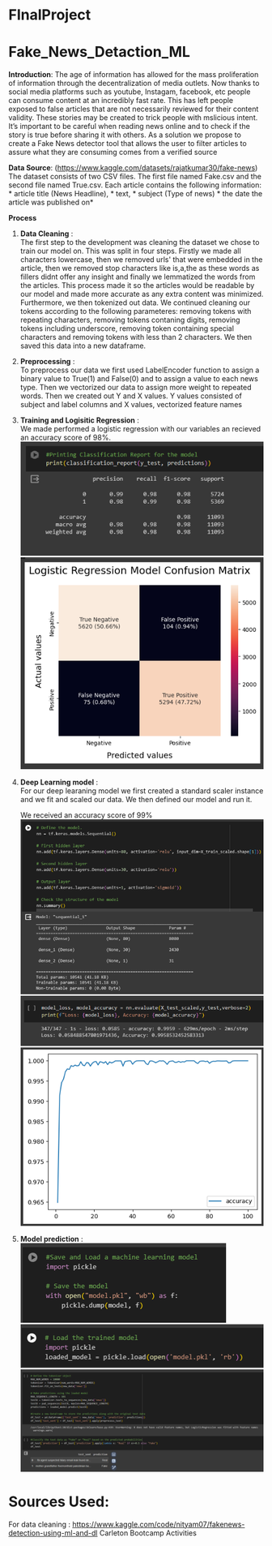 # FInalProject

# Fake_News_Detaction_ML

**Introduction**:
   The age of information has allowed for the mass proliferation of information through the decentralization of media outlets. Now thanks to social media platforms such as youtube, Instagam, facebook, etc people can consume content at an incredibly fast rate. This has left people exposed to false articles that are not necessarily reviewed for their content validity. These stories may be created to trick people with mslicious intent.  It’s important to be careful when reading news online and to check if the story is true before sharing it with others. As a solution we propose to create a Fake News detector tool that allows the user to filter articles to assure what they are consuming comes from a verified source

**Data Source**:
   (https://www.kaggle.com/datasets/rajatkumar30/fake-news)  
   The dataset consists of two CSV files. The first file named Fake.csv and the second file named True.csv. Each article contains the following information:
      * article title (News Headline),
      * text,
      * subject (Type of news)
      * the date the article was published on*


**Process**

1. **Data Cleaning**  :   
   The first step to the development was cleaning the dataset we chose to train our model on. This was split in four steps. Firstly we made all characters lowercase, then we removed urls' that were embedded in the article, then we removed stop characters like is,a,the as these words as fillers didnt offer any insight and finally we lemmatized the words from the articles. This process made it so the articles would be readable by our model and made more accurate as any extra content was minimized.
   Furthermore, we then tokenized out data. We continued cleaning our tokens according to the following parameteres: removing tokens with repeating characters, removing tokens contaning digits, removing tokens including underscore, removing token containing special characters and removing tokens with less than 2 characters. We then saved this data into a new dataframe.

2. **Preprocessing**  :  
   To preprocess our data we first used LabelEncoder function to assign a binary value to True(1) and False(0) and to assign a value to each news type. Then we vectorized our data to assign more weight to repeated words. Then we created out Y and X values. Y values consisted of subject and label columns and X values, vectorized feature names

3. **Training and Logisitic Regression**  :  
   We made performed a logistic regression with our variables an recieved an accuracy score of 98%.
          ![Alt text](image.png)
          ![Alt text](image-3.png)

5. **Deep Learning model**  :  
   For our deep learaning model we first created a standard scaler instance and we fit and scaled our data. We then defined our model and run it.

   
   We received an accuracy score of 99%    
          ![Alt text](image-1.png)
          ![Alt text](image-2.png)
          ![Alt text](image-4.png)

7. **Model prediction**  :  
          ![Alt text](image-5.png)
          ![Alt text](image-6.png)
          ![Alt text](image-7.png)



# Sources Used:
   For data cleaning : https://www.kaggle.com/code/nityam07/fakenews-detection-using-ml-and-dl
   Carleton Bootcamp Activities

